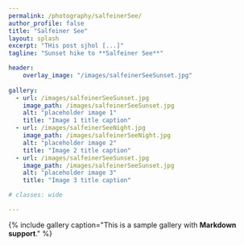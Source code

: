 ```yaml
---
permalink: /photography/salfeinerSee/
author_profile: false
title: "Salfeiner See"
layout: splash
excerpt: "THis post sjhol [...]"
tagline: "Sunset hike to **Salfeiner See**"

header: 
    overlay_image: "/images/salfeinerSeeSunset.jpg"
    
gallery:
  - url: /images/salfeinerSeeSunset.jpg
    image_path: /images/salfeinerSeeSunset.jpg
    alt: "placeholder image 1"
    title: "Image 1 title caption"
  - url: /images/salfeinerSeeNight.jpg
    image_path: /images/salfeinerSeeNight.jpg
    alt: "placeholder image 2"
    title: "Image 2 title caption"
  - url: /images/salfeinerSeeSunset.jpg
    image_path: /images/salfeinerSeeSunset.jpg
    alt: "placeholder image 3"
    title: "Image 3 title caption"

# classes: wide

---
```


{% include gallery caption="This is a sample gallery with **Markdown support**." %}